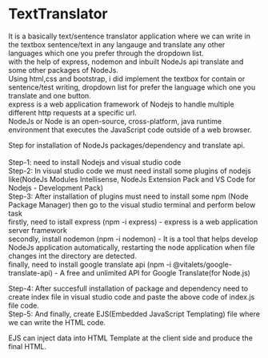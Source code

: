 # TextTranslator
It is a basically text/sentence translator application where we can write in the textbox sentence/text in any langauge and translate any other languages which one you prefer through the dropdown list. <br />
with the help of express, nodemon and inbuilt NodeJs api translate and some other packages of NodeJs.<br />
Using html,css and bootstrap, i did implement the textbox for contain or sentence/test writing, dropdown list for prefer the language which one you translate and one button.<br />
express is a web application framework of Nodejs to handle multiple different http requests at a specific url.<br />
NodeJs or Node is an open-source, cross-platform, java runtime environment that executes the JavaScript code outside of a web browser.<br />

Step for installation of NodeJs packages/dependency and translate api. <br />         
Step-1: need to install Nodejs and visual studio code <br />
Step-2: In visual studio code we must need install some plugins of nodejs like(NodeJs Modules Intellisense, NodeJs Extension Pack and  VS Code for Nodejs - Development Pack)<br />
Step-3: After installation of plugins must need to install some npm (Node Package Manager) then go to the visual studio terminal and perform below task <br />
         firstly, need to istall express (npm -i express) - express is a web application server framework <br />
         secondly, install nodemon (npm -i nodemon) - It is a tool that helps develop NodeJs application automatically, restarting the node application when file changes int the                      directory are detected.<br /> 
         finally, need to install google translate api (npm -i @vitalets/google-translate-api) - A free and unlimited API for Google Translate(for Node.js) <br />

Step-4: After succesfull installation of package and dependency need to create index file in visual studio code and paste the above code of index.js file code. <br />
Step-5: And finally, create EJS(Embedded JavaScript Templating) file where we can write the HTML code. <br />

EJS can inject data into HTML Template at the client side and produce the final HTML. <br />
